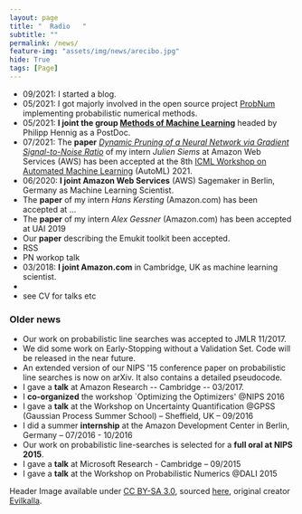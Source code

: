 ```yaml
---
layout: page
title: "  Radio   "
subtitle: ""
permalink: /news/
feature-img: "assets/img/news/arecibo.jpg"
hide: True
tags: [Page]
---
```



- 09/2021: I started a blog.
- 05/2021: I got majorly involved in the open source project [ProbNum](http://probnum.org) implementing probabilistic numerical methods.
- 05/2021: **I joint the group [Methods of Machine Learning](https://uni-tuebingen.de/en/fakultaeten/mathematisch-naturwissenschaftliche-fakultaet/fachbereiche/informatik/lehrstuehle/methoden-des-maschinellen-lernens/personen/)**
  headed by Philipp Hennig as a PostDoc.
- 07/2021: The **paper** [*Dynamic Pruning of a Neural Network via Gradient Signal-to-Noise Ratio*](https://openreview.net/pdf?id=34awaeWZgya) 
  of my intern *Julien Siems* at Amazon Web Services (AWS) has been accepted at the 8th 
  [ICML Workshop on Automated Machine Learning](https://sites.google.com/view/automl2021) (AutoML) 2021.
- 06/2020: **I joint Amazon Web Services** (AWS) Sagemaker in Berlin, Germany as Machine Learning Scientist.
- The **paper** of my intern *Hans Kersting* (Amazon.com) has been accepted at ...
- The **paper** of my intern *Alex Gessner* (Amazon.com) has been accepted at UAI 2019
- Our **paper** describing the Emukit toolkit been accepted.
- RSS
- PN workop talk
- 03/2018: **I joint Amazon.com** in Cambridge, UK as machine learning scientist. 
- 
- see CV for talks etc


### Older news

- Our work on probabilistic line searches was accepted to JMLR 11/2017.
- We did some work on Early-Stopping without a Validation Set. Code will be released in the near future.
- An extended version of our NIPS '15 conference paper on probabilistic line searches is now on arXiv. It also contains a detailed pseudocode.
- I gave a **talk** at Amazon Research -- Cambridge -- 03/2017.
- I **co-organized** the workshop `Optimizing the Optimizers' @NIPS 2016
- I gave a **talk** at the Workshop on Uncertainty Quantification @GPSS (Gaussian Process Summer School) – Sheffield, UK – 09/2016
- I did a summer **internship** at the Amazon Development Center in Berlin, Germany – 07/2016 - 10/2016
- Our work on probabilistic line-searches is selected for a **full oral at NIPS 2015**.
- I gave a **talk** at Microsoft Research - Cambridge – 09/2015
- I gave a **talk** at the Workshop on Probabilistic Numerics @DALI 2015


Header Image available under [CC BY-SA 3.0](https://creativecommons.org/licenses/by-sa/3.0/), 
sourced [here](https://en.wikipedia.org/wiki/Arecibo_Telescope#/media/File:Panorama_arecibo_telescope_from_observation_deck.jpg),
original creator [Evilkalla](https://en.wikipedia.org/wiki/User:Evilkalla).